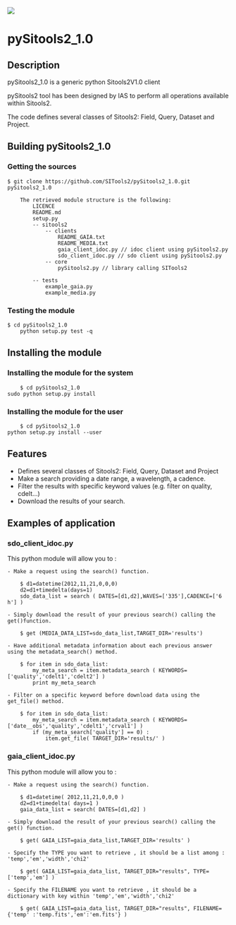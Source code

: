 ![](http://github.com/SITools2/core-v2/raw/dev/workspace/client-public/res/images/logo_01_petiteTaille.png)
# pySitools2_1.0
## Description
pySitools2_1.0 is a generic python Sitools2V1.0 client

pySitools2 tool has been designed by IAS to perform all operations available within Sitools2.

The code defines several classes of Sitools2: Field, Query, Dataset and Project. 

## Building pySitools2_1.0

### Getting the sources

	$ git clone https://github.com/SITools2/pySitools2_1.0.git pySitools2_1.0
	
        The retrieved module structure is the following:
            LICENCE
            README.md
            setup.py
            -- sitools2
                -- clients
                    README_GAIA.txt
                    README_MEDIA.txt
                    gaia_client_idoc.py // idoc client using pySitools2.py
                    sdo_client_idoc.py // sdo client using pySitools2.py
                -- core
                    pySitools2.py // library calling SITools2
            
            -- tests
                example_gaia.py
                example_media.py

### Testing the module

	$ cd pySitools2_1.0
        python setup.py test -q

## Installing the module

### Installing the module for the system

        $ cd pySitools2_1.0
	sudo python setup.py install

### Installing the module for the user

        $ cd pySitools2_1.0
	python setup.py install --user

## Features

- Defines several classes of Sitools2: Field, Query, Dataset and Project
- Make a search providing a date range, a wavelength, a cadence.
- Filter the results with specific keyword values (e.g. filter on quality, cdelt...)
- Download the results of your search.

## Examples of application

### sdo_client_idoc.py

This python module will allow you to :

    - Make a request using the search() function.

        $ d1=datetime(2012,11,21,0,0,0)
        d2=d1+timedelta(days=1)
        sdo_data_list = search ( DATES=[d1,d2],WAVES=['335'],CADENCE=['6 h'] )

    - Simply download the result of your previous search() calling the get()function.
    
        $ get (MEDIA_DATA_LIST=sdo_data_list,TARGET_DIR='results')

    - Have additional metadata information about each previous answer using the metadata_search() method.

        $ for item in sdo_data_list:
            my_meta_search = item.metadata_search ( KEYWORDS=['quality','cdelt1','cdelt2'] )
            print my_meta_search

    - Filter on a specific keyword before download data using the get_file() method.

        $ for item in sdo_data_list:
            my_meta_search = item.metadata_search ( KEYWORDS=['date__obs','quality','cdelt1','crval1'] )
            if (my_meta_search['quality'] == 0) :
                item.get_file( TARGET_DIR='results/' )

### gaia_client_idoc.py

This python module will allow you to :

    - Make a request using the search() function.

        $ d1=datetime( 2012,11,21,0,0,0 )
        d2=d1+timedelta( days=1 )
        gaia_data_list = search( DATES=[d1,d2] )

    - Simply download the result of your previous search() calling the get() function.

        $ get( GAIA_LIST=gaia_data_list,TARGET_DIR='results' )

    - Specify the TYPE you want to retrieve , it should be a list among : 'temp','em','width','chi2'

        $ get( GAIA_LIST=gaia_data_list, TARGET_DIR="results", TYPE=['temp','em'] )

    - Specify the FILENAME you want to retrieve , it should be a dictionary with key within 'temp','em','width','chi2'

        $ get( GAIA_LIST=gaia_data_list, TARGET_DIR="results", FILENAME={'temp' :'temp.fits','em':'em.fits'} )
